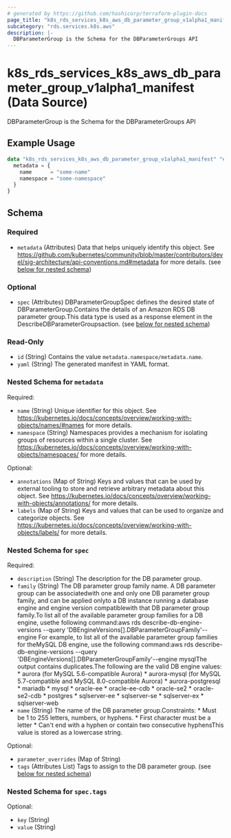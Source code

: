 ```yaml
---
# generated by https://github.com/hashicorp/terraform-plugin-docs
page_title: "k8s_rds_services_k8s_aws_db_parameter_group_v1alpha1_manifest Data Source - terraform-provider-k8s"
subcategory: "rds.services.k8s.aws"
description: |-
  DBParameterGroup is the Schema for the DBParameterGroups API
---
```


# k8s_rds_services_k8s_aws_db_parameter_group_v1alpha1_manifest (Data Source)

DBParameterGroup is the Schema for the DBParameterGroups API

## Example Usage

```terraform
data "k8s_rds_services_k8s_aws_db_parameter_group_v1alpha1_manifest" "example" {
  metadata = {
    name      = "some-name"
    namespace = "some-namespace"
  }
}
```

<!-- schema generated by tfplugindocs -->
## Schema

### Required

- `metadata` (Attributes) Data that helps uniquely identify this object. See https://github.com/kubernetes/community/blob/master/contributors/devel/sig-architecture/api-conventions.md#metadata for more details. (see [below for nested schema](#nestedatt--metadata))

### Optional

- `spec` (Attributes) DBParameterGroupSpec defines the desired state of DBParameterGroup.Contains the details of an Amazon RDS DB parameter group.This data type is used as a response element in the DescribeDBParameterGroupsaction. (see [below for nested schema](#nestedatt--spec))

### Read-Only

- `id` (String) Contains the value `metadata.namespace/metadata.name`.
- `yaml` (String) The generated manifest in YAML format.

<a id="nestedatt--metadata"></a>
### Nested Schema for `metadata`

Required:

- `name` (String) Unique identifier for this object. See https://kubernetes.io/docs/concepts/overview/working-with-objects/names/#names for more details.
- `namespace` (String) Namespaces provides a mechanism for isolating groups of resources within a single cluster. See https://kubernetes.io/docs/concepts/overview/working-with-objects/namespaces/ for more details.

Optional:

- `annotations` (Map of String) Keys and values that can be used by external tooling to store and retrieve arbitrary metadata about this object. See https://kubernetes.io/docs/concepts/overview/working-with-objects/annotations/ for more details.
- `labels` (Map of String) Keys and values that can be used to organize and categorize objects. See https://kubernetes.io/docs/concepts/overview/working-with-objects/labels/ for more details.


<a id="nestedatt--spec"></a>
### Nested Schema for `spec`

Required:

- `description` (String) The description for the DB parameter group.
- `family` (String) The DB parameter group family name. A DB parameter group can be associatedwith one and only one DB parameter group family, and can be applied onlyto a DB instance running a database engine and engine version compatiblewith that DB parameter group family.To list all of the available parameter group families for a DB engine, usethe following command:aws rds describe-db-engine-versions --query 'DBEngineVersions[].DBParameterGroupFamily'--engine <engine>For example, to list all of the available parameter group families for theMySQL DB engine, use the following command:aws rds describe-db-engine-versions --query 'DBEngineVersions[].DBParameterGroupFamily'--engine mysqlThe output contains duplicates.The following are the valid DB engine values:   * aurora (for MySQL 5.6-compatible Aurora)   * aurora-mysql (for MySQL 5.7-compatible and MySQL 8.0-compatible Aurora)   * aurora-postgresql   * mariadb   * mysql   * oracle-ee   * oracle-ee-cdb   * oracle-se2   * oracle-se2-cdb   * postgres   * sqlserver-ee   * sqlserver-se   * sqlserver-ex   * sqlserver-web
- `name` (String) The name of the DB parameter group.Constraints:   * Must be 1 to 255 letters, numbers, or hyphens.   * First character must be a letter   * Can't end with a hyphen or contain two consecutive hyphensThis value is stored as a lowercase string.

Optional:

- `parameter_overrides` (Map of String)
- `tags` (Attributes List) Tags to assign to the DB parameter group. (see [below for nested schema](#nestedatt--spec--tags))

<a id="nestedatt--spec--tags"></a>
### Nested Schema for `spec.tags`

Optional:

- `key` (String)
- `value` (String)
